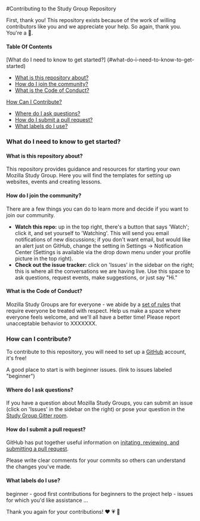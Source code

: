 #Contributing to the Study Group Repository

First, thank you! This repository exists because of the work of willing contributors like you and we appreciate your help. So again, thank you. You're a :star2:.

#### Table Of Contents
[What do I need to know to get started?] (#what-do-i-need-to-know-to-get-started)
  * [What is this repository about?](#what-is-this-repository-about)
  * [How do I join the community?](#how-do-i-join-the-community)
  * [What is the Code of Conduct?](#what-is-the-code-of-conduct)

[How Can I Contribute?](#how-can-i-contribute)
  * [Where do I ask questions?](#where-do-i-ask-questions)
  * [How do I submit a pull request?](#how-do-i-submit-a-pull-request)
  * [What labels do I use?](#what-labels-do-i-use)

### What do I need to know to get started?

#### What is this repository about?

This repository provides guidance and resources for starting your own Mozilla Study Group.  Here you will find the templates for setting up websites, events and creating lessons.

#### How do I join the community?

There are a few things you can do to learn more and decide if you want to join our community.
- **Watch this repo:** up in the top right, there's a button that says 'Watch'; click it, and set yourself to 'Watching'. This will send you email notifications of new discussions; if you don't want email, but would like an alert just on GitHub, change the setting in Settings -> Notification Center (Settings is available via the drop down menu under your profile picture in the top right).
- **Check out the issue tracker:** click on 'Issues' in the sidebar on the right; this is where all the conversations we are having live. Use this space to ask questions, request events, make suggestions, or just say "Hi."

#### What is the Code of Conduct?

Mozilla Study Groups are for everyone - we abide by a [set of rules](https://www.mozillascience.org/code-of-conduct/) that require everyone be treated with respect. Help us make a space where everyone feels welcome, and we'll all have a better time!  Please report unacceptable behavior to XXXXXXX.

### How can I contribute?

To contribute to this repository, you will need to set up a [GitHub](https://github.com/) account, it's free!

A good place to start is with beginner issues. (link to issues labeled "beginner")

#### Where do I ask questions?

If you have a question about Mozilla Study Groups, you can submit an issue (click on 'Issues' in the sidebar on the right) or pose your question in the [Study Group Gitter room](https://gitter.im/mozillascience/studyGroup).

#### How do I submit a pull request?

GitHub has put together useful information on [initating, reviewing, and submitting a pull request](https://help.github.com/articles/using-pull-requests/).

Please write clear comments for your commits so others can understand the changes you've made.  

#### What labels do I use?

beginner - good first contributions for beginners to the project
help - issues for which you'd like assistance
...

Thank you again for your contributions! :heart: :heartpulse: :revolving_hearts:

